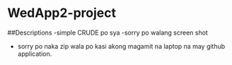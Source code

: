 # WedApp2-project

##Descriptions
 -simple CRUDE po sya
 -sorry po walang screen shot
 - sorry po naka zip wala po kasi akong magamit na laptop na may github application.
